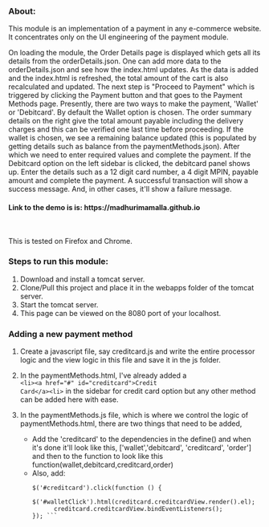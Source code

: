 ### About:

<p>This module is an implementation of a payment in any e-commerce website. It concentrates only on the UI engineering of the payment module. </p>

<p>On loading the module, the Order Details page is displayed which gets all its details from the orderDetails.json. One can add more data to the orderDetails.json and see how the index.html updates. As the data is added and the index.html is refreshed, the total amount of the cart is also recalculated and updated. The next step is "Proceed to Payment" which is triggered by clicking the Payment button and that goes to the Payment Methods page. Presently, there are two ways to make the payment, 'Wallet' or 'Debitcard'. By default the Wallet option is chosen. The order summary details on the right give the total amount payable including the delivery charges and this can be verified one last time before proceeding. If the wallet is chosen, we see a remaining balance updated (this is populated by getting details such as balance from the paymentMethods.json). After which we need to enter required values and complete the payment. If the Debitcard option on the left sidebar is clicked, the debitcard panel shows up. Enter the details such as a 12 digit card number, a 4 digit MPIN, payable amount and complete the payment. A successful transaction will show a success message. And, in other cases, it'll show a failure message.<p> 

<h4>Link to the demo is is: https://madhurimamalla.github.io </h4> <br>



<p> This is tested on Firefox and Chrome. </p>

### Steps to run this module:
1. Download and install a tomcat server. <br>
2. Clone/Pull this project and place it in the webapps folder of the tomcat server. <br>
3. Start the tomcat server. <br>
4. This page can be viewed on the 8080 port of your localhost. <br>

### Adding a new payment method

1. Create a javascript file, say creditcard.js and write the entire processor logic and the view logic in this file and save it in the js folder.

2. In the paymentMethods.html, I've already added a   <code> &lt;li&gt;&lt;a href="#" id="creditcard"&gt;Credit Card&lt;/a&gt;&lt;li&gt;</code>  in the sidebar for credit card option but any other method can be added here with ease.

3. In the paymentMethods.js file, which is where we control the logic of paymentMethods.html, there are two things that need to be added,
    * Add the 'creditcard' to the dependencies in the define() and when it's done it'll look like this, ['wallet','debitcard', 'creditcard', 'order'] and then to the function to look like this function(wallet,debitcard,creditcard,order)
    * Also, add: 
      ``` creditcard.init(); 
      $('#creditcard').click(function () { 
           $('#walletClick').html(creditcard.creditcardView.render().el);
            creditcard.creditcardView.bindEventListeners();
      }); ```



